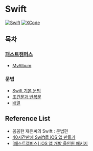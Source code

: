 # Swift
[![Swift](http://img.shields.io/badge/Swift-v.5.1-blue.svg?style=flat)](https://developer.apple.com/swift/)
[![XCode](http://img.shields.io/badge/XCode-v.11.5-orange.svg?style=flat)](https://developer.apple.com/xcode/whats-new/)

## 목차

### [패스트캠퍼스](https://github.com/co3oing/Swift/tree/master/Fast%20campus)
- [MyAlbum](https://github.com/co3oing/Swift/tree/master/Fast%20campus/MyAlbum)

### 문법
- [Swift 기본 문법](https://github.com/co3oing/Swift/blob/master/Swift01.%20Swift%20기본%20문법.md)
- [조건문과 반복문](https://github.com/co3oing/Swift/blob/master/Swift02.%20조건문과%20반복문.md)
- [배열](https://github.com/co3oing/Swift/blob/master/Swift03.%20배열.md)

## Reference List

- 꼼꼼한 재은씨의 Swift : 문법편
- [40시간만에 Swift로 iOS 앱 만들기](https://devxoul.gitbooks.io/ios-with-swift-in-40-hours/content/)
- [[패스트캠퍼스] iOS 앱 개발 올인원 패키지](https://www.fastcampus.co.kr/dev_online_iosapp)

